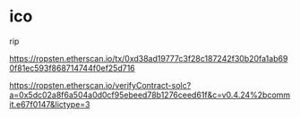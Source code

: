 # ico

rip

https://ropsten.etherscan.io/tx/0xd38ad19777c3f28c187242f30b20fa1ab690f81ec593f868714744f0ef25d716

https://ropsten.etherscan.io/verifyContract-solc?a=0x5dc02a8f6a504a0d0cf95ebeed78b1276ceed61f&c=v0.4.24%2bcommit.e67f0147&lictype=3